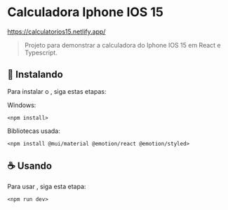 # Calculadora Iphone IOS 15

https://calculatorios15.netlify.app/

> Projeto para demonstrar a calculadora do Iphone IOS 15  em React e Typescript.

## 🚀 Instalando <calculator>

Para instalar o <calculator>, siga estas etapas:

Windows:
```
<npm install>
```
  
Bibliotecas usada:
```
<npm install @mui/material @emotion/react @emotion/styled>
```

## ☕ Usando <calculator>

Para usar <calculator>, siga esta etapa:

```
<npm run dev>
```
